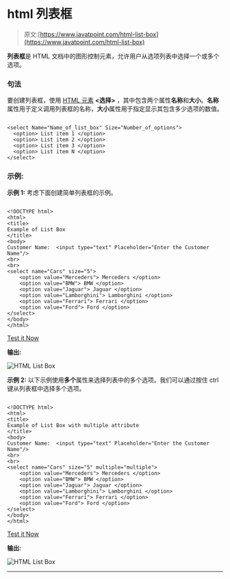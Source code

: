 # html 列表框

> 原文:[https://www.javatpoint.com/html-list-box](https://www.javatpoint.com/html-list-box)

**列表框**是 HTML 文档中的图形控制元素，允许用户从选项列表中选择一个或多个选项。

### 句法

要创建列表框，使用 [HTML 元素](https://www.javatpoint.com/html-elements) **<选择>** ，其中包含两个属性**名称**和**大小**。**名称**属性用于定义调用列表框的名称，**大小**属性用于指定显示其包含多少选项的数值。

```

<select Name="Name_of_list_box" Size="Number_of_options">
  <option> List item 1 </option>
  <option> List item 2 </option>
  <option> List item 3 </option>
  <option> List item N </option>
</select>

```

### 示例:

**示例 1:** 考虑下面创建简单列表框的示例。

```

<!DOCTYPE html>  
<html>  
<title>
Example of List Box
</title>
<body>  
Customer Name:  <input type="text" Placeholder="Enter the Customer Name"/>
<br>
<br>
<select name="Cars" size="5">
    <option value="Merceders"> Merceders </option>
    <option value="BMW"> BMW </option>
    <option value="Jaguar"> Jaguar </option>
    <option value="Lamborghini"> Lamborghini </option>
    <option value="Ferrari"> Ferrari </option>
    <option value="Ford"> Ford </option>
</select>
</body>  
</html>  

```

[Test it Now](https://www.javatpoint.com/oprweb/test.jsp?filename=html-list-box)

**输出:**

![HTML List Box](../Images/288df9c540eee5250364f1045aa806b5.png)

**示例 2:** 以下示例使用**多个**属性来选择列表中的多个选项。我们可以通过按住 ctrl 键从列表框中选择多个选项。

```

<!DOCTYPE html>  
<html>  
<title>
Example of List Box with multiple attribute
</title>
<body>  
Customer Name:  <input type="text" Placeholder="Enter the Customer Name"/>
<br>
<br>
<select name="Cars" size="5" multiple="multiple">
    <option value="Merceders"> Merceders </option>
    <option value="BMW"> BMW </option>
    <option value="Jaguar"> Jaguar </option>
    <option value="Lamborghini"> Lamborghini </option>
    <option value="Ferrari"> Ferrari </option>
    <option value="Ford"> Ford </option>
</select>
</body>  
</html>  

```

[Test it Now](https://www.javatpoint.com/oprweb/test.jsp?filename=html-list-box2)

**输出:**

![HTML List Box](../Images/adf9f024714fafb9c34db5e4a3bb5c48.png)

* * *